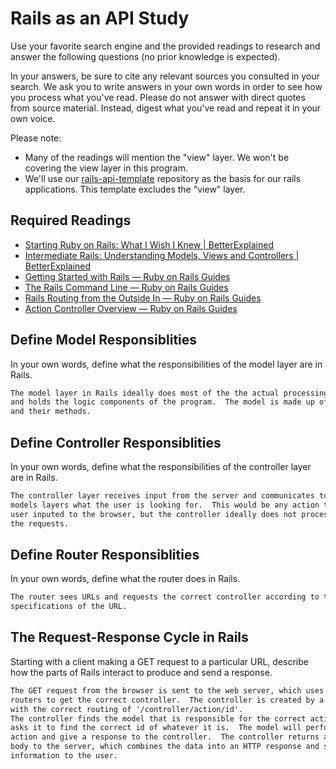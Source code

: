 # Rails as an API Study

Use your favorite search engine and the provided readings to research and answer
the following questions (no prior knowledge is expected).

In your answers, be sure to cite any relevant sources you consulted in your
search. We ask you to write answers in your own words in order to see how you
process what you've read. Please do not answer with direct quotes from source
material. Instead, digest what you've read and repeat it in your own voice.

Please note:

-   Many of the readings will mention the "view" layer. We won't be covering the
    view layer in this program.
-   We'll use our [rails-api-template](https://github.com/ga-wdi-boston/rails-api-template)
    repository as the basis for our rails applications.
    This template excludes the "view" layer.

## Required Readings

-   [Starting Ruby on Rails: What I Wish I Knew | BetterExplained](http://betterexplained.com/articles/starting-ruby-on-rails-what-i-wish-i-knew/)
-   [Intermediate Rails: Understanding Models, Views and Controllers | BetterExplained](http://betterexplained.com/articles/intermediate-rails-understanding-models-views-and-controllers/)
-   [Getting Started with Rails — Ruby on Rails Guides](http://guides.rubyonrails.org/getting_started.html)
-   [The Rails Command Line — Ruby on Rails Guides](http://guides.rubyonrails.org/command_line.html)
-   [Rails Routing from the Outside In — Ruby on Rails Guides](http://guides.rubyonrails.org/routing.html)
-   [Action Controller Overview — Ruby on Rails Guides](http://guides.rubyonrails.org/action_controller_overview.html)

## Define Model Responsiblities

In your own words, define what the responsibilities of the model layer are in
Rails.

```md
The model layer in Rails ideally does most of the the actual processing of data
and holds the logic components of the program.  The model is made up of classes
and their methods.

```

## Define Controller Responsiblities

In your own words, define what the responsibilities of the controller layer are
in Rails.

```md
The controller layer receives input from the server and communicates to the
models layers what the user is looking for.  This would be any action that the
user inputed to the browser, but the controller ideally does not process any of
the requests.

```

## Define Router Responsiblities

In your own words, define what the router does in Rails.

```md
The router sees URLs and requests the correct controller according to the
specifications of the URL.
```

## The Request-Response Cycle in Rails

Starting with a client making a GET request to a particular URL, describe how
the parts of Rails interact to produce and send a response.

```md
The GET request from the browser is sent to the web server, which uses the
routers to get the correct controller.  The controller is created by a dispatcher
with the correct routing of '/controller/action/id'.
The controller finds the model that is responsible for the correct action and
asks it to find the correct id of whatever it is.  The model will perform the
action and give a response to the controller.  The controller returns a response
body to the server, which combines the data into an HTTP response and sends that
information to the user.

```
